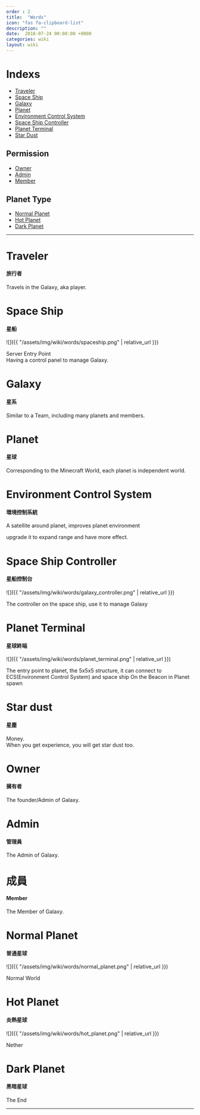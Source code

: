 ```yaml
---
order : 2
title:  "Words"
icon: "fas fa-clipboard-list"
description: ""
date:  2018-07-24 00:00:00 +0000
categories: wiki
layout: wiki
---
```


# Indexs

- [Traveler](#Traveler)
- [Space Ship](#SpaceShip)
- [Galaxy](#Galaxy)
- [Planet](#Planet)
- [Environment Control System](#ECS)
- [Space Ship Controller](#SpaceShipController)
- [Planet Terminal](#PlanetTerminal)
- [Star Dust](#StarDust)

## Permission

- [Owner](#Owner)
- [Admin](#Admin)
- [Member](#Member)

## Planet Type

- [Normal Planet](#NormalPlanet)
- [Hot Planet](#HotPlanet)
- [Dark Planet](#DarkPlanet)

---

<a name="Traveler">

# Traveler
#### 旅行者

Travels in the Galaxy, aka player.

<a name="SpaceShip">

# Space Ship
#### 星船

![]({{ "/assets/img/wiki/words/spaceship.png" | relative_url }})

Server Entry Point  
Having a control panel to manage Galaxy.

<a name="Galaxy">

# Galaxy
#### 星系

Similar to a Team, including many planets and members.

<a name="Planet">

# Planet
#### 星球

Corresponding to the Minecraft World, each planet is independent world.

<a name="ECS">

# Environment Control System
#### 環境控制系統

A satellite around planet, improves planet environment  

upgrade it to expand range and have more effect.

<a name="SpaceShipController">

# Space Ship Controller
#### 星船控制台

![]({{ "/assets/img/wiki/words/galaxy_controller.png" | relative_url }})

The controller on the space ship, use it to manage Galaxy

<a name="PlanetTerminal">

# Planet Terminal
#### 星球終端

![]({{ "/assets/img/wiki/words/planet_terminal.png" | relative_url }})

The entry point to planet, the 5x5x5 structure, it can connect to ECS(Environment Control System) and space ship
On the Beacon in Planet spawn

<a name="StarDust">

# Star dust
#### 星塵

Money.  
When you get experience, you will get star dust too.
  
<a name="Owner">

# Owner
#### 擁有者

The founder/Admin of Galaxy.

<a name="Admin">

# Admin
#### 管理員

The Admin of Galaxy.

<a name="Member">

# 成員
#### Member

The Member of Galaxy.

<a name="NormalPlanet">

# Normal Planet
#### 普通星球

![]({{ "/assets/img/wiki/words/normal_planet.png" | relative_url }})

Normal World

<a name="HotPlanet">

# Hot Planet
#### 炎熱星球

![]({{ "/assets/img/wiki/words/hot_planet.png" | relative_url }})

Nether

<a name="DarkPlanet">

# Dark Planet
#### 黑暗星球

The End

---
